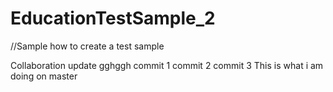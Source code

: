 # EducationTestSample_2
//Sample how to create a test sample

Collaboration update
gghggh
commit 1
commit 2
commit 3
This is what i am doing on master